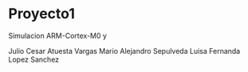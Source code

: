 # Proyecto1
Simulacion ARM-Cortex-M0
y

Julio Cesar Atuesta Vargas 
Mario Alejandro Sepulveda 
Luisa Fernanda Lopez Sanchez 